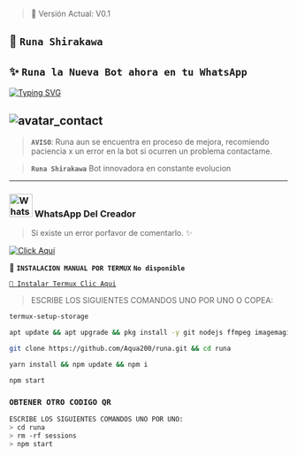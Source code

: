 > 🦋 Versión Actual: V0.1

## 🌙 **`Runa Shirakawa`**
## ✨ **`Runa la Nueva Bot ahora en tu WhatsApp`**
[![Typing SVG](https://readme-typing-svg.demolab.com?font=Fira+Code&pause=1000&color=ffd900&lines=Bienvenid@+a+mi+repositorio;disfruta+de+✨Runa+Shirakawa)](https://git.io/typing-svg)

![avatar_contact](https://qu.ax/fcqyV.jpeg)
---

> **`AVISO`**: Runa aun se encuentra en proceso de mejora, recomiendo paciencia x un error en la bot si ocurren un problema contactame.

> **`Runa Shirakawa`** Bot innovadora en constante evolucion
---

### <img src="https://i.pinimg.com/originals/19/80/6e/19806e91932e6054965fc83b85241270.gif" alt="WhatsApp del creador" width="42" height="42"> WhatsApp Del Creador 

> Si existe un error porfavor de comentarlo. ✨

[![Click Aquí](https://img.shields.io/badge/WhatsApp-Creador-25D366?style=for-the-badge&logo=whatsapp&logoColor=white)](https://wa.me/message/U7HK4IFBZPUPF1)

💛 **`INSTALACION MANUAL POR TERMUX`**
      **`No disponible`**

[`🚩 Instalar Termux Clic Aqui`](https://www.mediafire.com/file/pqd980pnrqrz7r3/termux-app_v0.118.1+github-debug_arm64-v8a.apk/file)


> ESCRIBE LOS SIGUIENTES COMANDOS UNO POR UNO O COPEA:

```bash
termux-setup-storage
```
```bash
apt update && apt upgrade && pkg install -y git nodejs ffmpeg imagemagick yarn
```
```bash
git clone https://github.com/Aqua200/runa.git && cd runa
```
```bash
yarn install && npm update && npm i
```
```bash
npm start
```

 ### `OBTENER OTRO CODIGO QR`
```bash
ESCRIBE LOS SIGUIENTES COMANDOS UNO POR UNO:
> cd runa
> rm -rf sessions
> npm start
```
